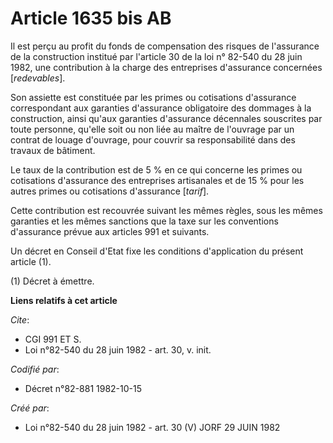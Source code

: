 # Article 1635 bis AB

Il est perçu au profit du fonds de compensation des risques de l'assurance de la construction institué par l'article 30 de la
loi n° 82-540 du 28 juin 1982, une contribution à la charge des entreprises d'assurance concernées [*redevables*].

Son assiette est constituée par les primes ou cotisations d'assurance correspondant aux garanties d'assurance obligatoire des
dommages à la construction, ainsi qu'aux garanties d'assurance décennales souscrites par toute personne, qu'elle soit ou non
liée au maître de l'ouvrage par un contrat de louage d'ouvrage, pour couvrir sa responsabilité dans des travaux de bâtiment.

Le taux de la contribution est de 5 % en ce qui concerne les primes ou cotisations d'assurance des entreprises artisanales et
de 15 % pour les autres primes ou cotisations d'assurance [*tarif*].

Cette contribution est recouvrée suivant les mêmes règles, sous les mêmes garanties et les mêmes sanctions que la taxe sur
les conventions d'assurance prévue aux articles 991 et suivants.

Un décret en Conseil d'Etat fixe les conditions d'application du présent article (1).

(1) Décret à émettre.

**Liens relatifs à cet article**

_Cite_:

  - CGI 991 ET S.
  - Loi n°82-540 du 28 juin 1982 - art. 30, v. init.

_Codifié par_:

  - Décret n°82-881 1982-10-15

_Créé par_:

  - Loi n°82-540 du 28 juin 1982 - art. 30 (V) JORF 29 JUIN 1982
